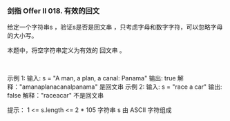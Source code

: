 ### 剑指 Offer II 018. 有效的回文

给定一个字符串s ，验证s是否是回文串 ，只考虑字母和数字字符，可以忽略字母的大小写。

本题中，将空字符串定义为有效的 回文串 。

 

示例 1:
输入: s = "A man, a plan, a canal: Panama"
输出: true
解释："amanaplanacanalpanama" 是回文串
示例 2:
输入: s = "race a car"
输出: false
解释："raceacar" 不是回文串
 

提示：
1 <= s.length <= 2 * 105
字符串 s 由 ASCII 字符组成
